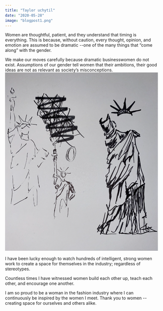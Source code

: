 ```yaml
---
title: "Taylor uchytil"
date: "2020-05-28"
image: "blogpost1.png"
---
```


Women are thoughtful, patient, and they understand that timing is everything. This is because, without caution, every thought, opinion, and emotion are assumed to be dramatic --one of the many things that “come along” with the gender.

We make our moves carefully because dramatic businesswomen do not exist. Assumptions of our gender tell women that their ambitions, their good ideas are not as relevant as society’s misconceptions.
![Taylor](./taylor.png)

I have been lucky enough to watch hundreds of intelligent, strong women work to create a space for themselves in the industry; regardless of stereotypes.

Countless times I have witnessed women build each other up, teach each other, and encourage one another.

I am so proud to be a woman in the fashion industry where I can continuously be inspired by the women I meet. Thank you to women --creating space for ourselves and others alike.

